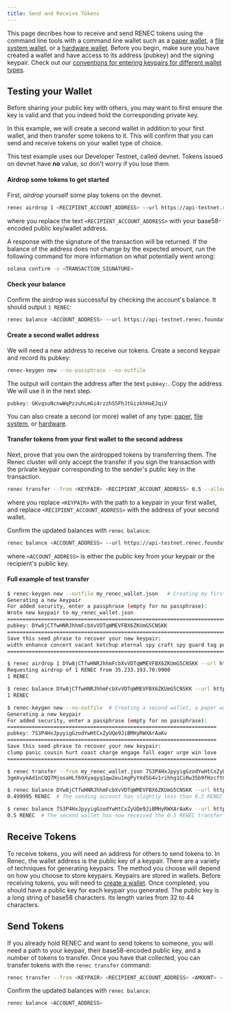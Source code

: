 ```yaml
---
title: Send and Receive Tokens
---
```


This page decribes how to receive and send RENEC tokens using the command line
tools with a command line wallet such as a [paper wallet](../wallet-guide/paper-wallet.md),
a [file system wallet](../wallet-guide/file-system-wallet.md), or a
[hardware wallet](../wallet-guide/hardware-wallets.md). Before you begin, make sure
you have created a wallet and have access to its address (pubkey) and the
signing keypair. Check out our
[conventions for entering keypairs for different wallet types](../cli/conventions.md#keypair-conventions).

## Testing your Wallet

Before sharing your public key with others, you may want to first ensure the
key is valid and that you indeed hold the corresponding private key.

In this example, we will create a second wallet in addition to your first wallet,
and then transfer some tokens to it. This will confirm that you can send and
receive tokens on your wallet type of choice.

This test example uses our Developer Testnet, called devnet. Tokens issued
on devnet have **no** value, so don't worry if you lose them.

#### Airdrop some tokens to get started

First, _airdrop_ yourself some play tokens on the devnet.

```bash
renec airdrop 1 <RECIPIENT_ACCOUNT_ADDRESS> --url https://api-testnet.renec.foundation:8899
```

where you replace the text `<RECIPIENT_ACCOUNT_ADDRESS>` with your base58-encoded
public key/wallet address.

A response with the signature of the transaction will be returned. If the balance
of the address does not change by the expected amount, run the following command
for more information on what potentially went wrong:

```bash
solana confirm -v <TRANSACTION_SIGNATURE>
```

#### Check your balance

Confirm the airdrop was successful by checking the account's balance.
It should output `1 RENEC`:

```bash
renec balance <ACCOUNT_ADDRESS> --url https://api-testnet.renec.foundation:8899
```

#### Create a second wallet address

We will need a new address to receive our tokens. Create a second
keypair and record its pubkey:

```bash
renec-keygen new --no-passphrase --no-outfile
```

The output will contain the address after the text `pubkey:`. Copy the
address. We will use it in the next step.

```text
pubkey: GKvqsuNcnwWqPzzuhLmGi4rzzh55FhJtGizkhHaEJqiV
```

You can also create a second (or more) wallet of any type:
[paper](../wallet-guide/paper-wallet#creating-multiple-paper-wallet-addresses),
[file system](../wallet-guide/file-system-wallet.md#creating-multiple-file-system-wallet-addresses),
or [hardware](../wallet-guide/hardware-wallets.md#multiple-addresses-on-a-single-hardware-wallet).

#### Transfer tokens from your first wallet to the second address

Next, prove that you own the airdropped tokens by transferring them.
The Renec cluster will only accept the transfer if you sign the transaction
with the private keypair corresponding to the sender's public key in the
transaction.

```bash
renec transfer --from <KEYPAIR> <RECIPIENT_ACCOUNT_ADDRESS> 0.5 --allow-unfunded-recipient --url https://api-testnet.renec.foundation:8899 --fee-payer <KEYPAIR>
```

where you replace `<KEYPAIR>` with the path to a keypair in your first wallet,
and replace `<RECIPIENT_ACCOUNT_ADDRESS>` with the address of your second
wallet.

Confirm the updated balances with `renec balance`:

```bash
renec balance <ACCOUNT_ADDRESS> --url https://api-testnet.renec.foundation:8899
```

where `<ACCOUNT_ADDRESS>` is either the public key from your keypair or the
recipient's public key.

#### Full example of test transfer

```bash
$ renec-keygen new --outfile my_renec_wallet.json   # Creating my first wallet, a file system wallet
Generating a new keypair
For added security, enter a passphrase (empty for no passphrase):
Wrote new keypair to my_renec_wallet.json
==========================================================================
pubkey: DYw8jCTfwHNRJhhmFcbXvVDTqWMEVFBX6ZKUmG5CNSKK                          # Here is the address of the first wallet
==========================================================================
Save this seed phrase to recover your new keypair:
width enhance concert vacant ketchup eternal spy craft spy guard tag punch    # If this was a real wallet, never share these words on the internet like this!
==========================================================================

$ renec airdrop 1 DYw8jCTfwHNRJhhmFcbXvVDTqWMEVFBX6ZKUmG5CNSKK --url https://api-testnet.renec.foundation:8899  # Airdropping 1 RENEC to my wallet's address/pubkey
Requesting airdrop of 1 RENEC from 35.233.193.70:9900
1 RENEC

$ renec balance DYw8jCTfwHNRJhhmFcbXvVDTqWMEVFBX6ZKUmG5CNSKK --url https://api-testnet.renec.foundation:8899 # Check the address's balance
1 RENEC

$ renec-keygen new --no-outfile  # Creating a second wallet, a paper wallet
Generating a new keypair
For added security, enter a passphrase (empty for no passphrase):
====================================================================
pubkey: 7S3P4HxJpyyigGzodYwHtCxZyUQe9JiBMHyRWXArAaKv                   # Here is the address of the second, paper, wallet.
====================================================================
Save this seed phrase to recover your new keypair:
clump panic cousin hurt coast charge engage fall eager urge win love   # If this was a real wallet, never share these words on the internet like this!
====================================================================

$ renec transfer --from my_renec_wallet.json 7S3P4HxJpyyigGzodYwHtCxZyUQe9JiBMHyRWXArAaKv 0.5 --allow-unfunded-recipient --url https://api-testnet.renec.foundation:8899 --fee-payer my_renec_wallet.json  # Transferring tokens to the public address of the paper wallet
3gmXvykAd1nCQQ7MjosaHLf69Xyaqyq1qw2eu1mgPyYXd5G4v1rihhg1CiRw35b9fHzcftGKKEu4mbUeXY2pEX2z  # This is the transaction signature

$ renec balance DYw8jCTfwHNRJhhmFcbXvVDTqWMEVFBX6ZKUmG5CNSKK --url https://api-testnet.renec.foundation:8899
0.499995 RENEC  # The sending account has slightly less than 0.5 RENEC remaining due to the 0.000005 RENEC transaction fee payment

$ renec balance 7S3P4HxJpyyigGzodYwHtCxZyUQe9JiBMHyRWXArAaKv --url https://api-testnet.renec.foundation:8899
0.5 RENEC  # The second wallet has now received the 0.5 RENEC transfer from the first wallet

```

## Receive Tokens

To receive tokens, you will need an address for others to send tokens to. In
Renec, the wallet address is the public key of a keypair. There are a variety
of techniques for generating keypairs. The method you choose will depend on how
you choose to store keypairs. Keypairs are stored in wallets. Before receiving
tokens, you will need to [create a wallet](../wallet-guide/cli.md).
Once completed, you should have a public key
for each keypair you generated. The public key is a long string of base58
characters. Its length varies from 32 to 44 characters.

## Send Tokens

If you already hold RENEC and want to send tokens to someone, you will need
a path to your keypair, their base58-encoded public key, and a number of
tokens to transfer. Once you have that collected, you can transfer tokens
with the `renec transfer` command:

```bash
renec transfer --from <KEYPAIR> <RECIPIENT_ACCOUNT_ADDRESS> <AMOUNT> --fee-payer <KEYPAIR>
```

Confirm the updated balances with `renec balance`:

```bash
renec balance <ACCOUNT_ADDRESS>
```
